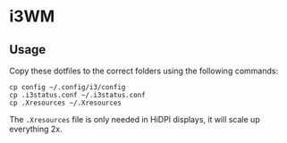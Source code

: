 # i3WM

## Usage
Copy these dotfiles to the correct folders using the following commands:
```
cp config ~/.config/i3/config
cp .i3status.conf ~/.i3status.conf
cp .Xresources ~/.Xresources
```

The `.Xresources` file is only needed in HiDPI displays, it will scale up everything 2x.

